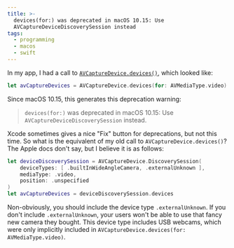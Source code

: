 ```yaml
---
title: >-
  devices(for:) was deprecated in macOS 10.15: Use
  AVCaptureDeviceDiscoverySession instead
tags:
  - programming
  - macos
  - swift
---
```


In my app, I had a call to [`AVCaptureDevice.devices()`](https://developer.apple.com/documentation/avfoundation/avcapturedevice/1386237-devices),
which looked like:

```swift
let avCaptureDevices = AVCaptureDevice.devices(for: AVMediaType.video)
```

Since macOS 10.15, this generates this deprecation warning:

> `devices(for:)` was deprecated in macOS 10.15: Use `AVCaptureDeviceDiscoverySession` instead.

Xcode sometimes gives a nice "Fix" button for deprecations,
but not this time.
So what is the equivalent of my old call to `AVCaptureDevice.devices()`?
The Apple docs don't say,
but I believe it is as follows:

```swift
let deviceDiscoverySession = AVCaptureDevice.DiscoverySession(
    deviceTypes: [ .builtInWideAngleCamera, .externalUnknown ],
    mediaType: .video,
    position: .unspecified
)
let avCaptureDevices = deviceDiscoverySession.devices
```

Non-obviously, you should include the device type `.externalUnknown`.
If you don't include `.externalUnknown`, 
your users won't be able to use that fancy new camera they bought.
This device type includes USB webcams,
which were only implicitly included in `AVCaptureDevice.devices(for: AVMediaType.video)`.
